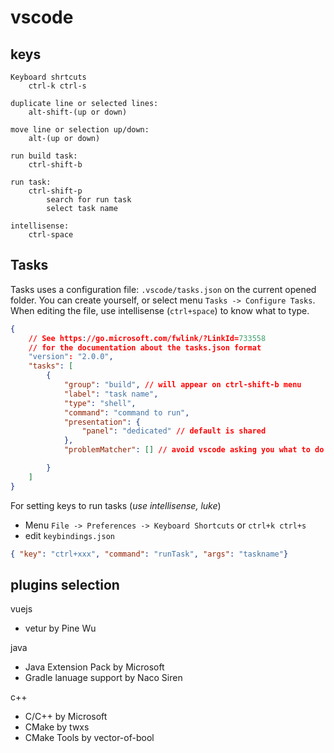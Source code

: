 # vscode

## keys

```
Keyboard shrtcuts
    ctrl-k ctrl-s

duplicate line or selected lines:
    alt-shift-(up or down)

move line or selection up/down:
    alt-(up or down)

run build task:
    ctrl-shift-b

run task:
    ctrl-shift-p
        search for run task
        select task name

intellisense:
    ctrl-space

```

## Tasks

Tasks uses a configuration file: `.vscode/tasks.json` on the current opened
folder. You can create yourself, or select menu `Tasks -> Configure Tasks`. When
editing the file, use intellisense (`ctrl+space`) to know what to type.

```json
{
    // See https://go.microsoft.com/fwlink/?LinkId=733558
    // for the documentation about the tasks.json format
    "version": "2.0.0",
    "tasks": [
        {
            "group": "build", // will appear on ctrl-shift-b menu
            "label": "task name",
            "type": "shell",
            "command": "command to run",
            "presentation": {
                "panel": "dedicated" // default is shared 
            },
            "problemMatcher": [] // avoid vscode asking you what to do with output

        }
    ]
}
```

For setting keys to run tasks (_use intellisense, luke_) 

* Menu `File -> Preferences -> Keyboard Shortcuts` or `ctrl+k ctrl+s`
* edit `keybindings.json`
```json
{ "key": "ctrl+xxx", "command": "runTask", "args": "taskname"}
```
	
## plugins selection

vuejs
* vetur by Pine Wu

java
* Java Extension Pack by Microsoft 
* Gradle lanuage support by Naco Siren

c++
* C/C++ by Microsoft
* CMake by twxs
* CMake Tools by vector-of-bool
